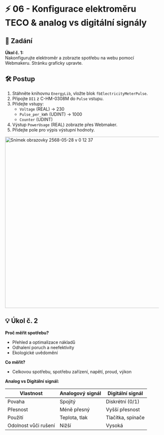 
# ⚡ 06 - Konfigurace elektroměru TECO & analog vs digitální signály

## 🎯 Zadání

**Úkol č. 1:**  
Nakonfigurujte elektroměr a zobrazte spotřebu na webu pomocí Webmakeru. Stránku graficky upravte.

## 🛠️ Postup

1. Stáhněte knihovnu `EnergyLib`, vložte blok `fbElectricityMeterPulse`.
2. Připojte `DI1` z C-HM-0308M do `Pulse` vstupu.
3. Přidejte vstupy:
   - `Voltage` (REAL) → 230
   - `Pulse_per_kWh` (UDINT) → 1000
   - `Counter` (UDINT)
4. Výstup `PowerUsage` (REAL) zobrazte přes Webmaker.
5. Přidejte pole pro výpis výstupní hodnoty.
<img width="559" alt="Snímek obrazovky 2568-05-28 v 0 12 37" src="https://github.com/user-attachments/assets/9be28cca-c868-4e7d-b2bd-5ba8bf74bc0e" />

## 💡 Úkol č. 2

**Proč měřit spotřebu?**
- Přehled a optimalizace nákladů
- Odhalení poruch a neefektivity
- Ekologické uvědomění

**Co měřit?**
- Celkovou spotřebu, spotřebu zařízení, napětí, proud, výkon

**Analog vs Digitální signál:**

| Vlastnost        | Analogový signál     | Digitální signál        |
|------------------|----------------------|--------------------------|
| Povaha           | Spojitý              | Diskrétní (0/1)          |
| Přesnost         | Méně přesný          | Vyšší přesnost           |
| Použití          | Teplota, tlak        | Tlačítka, spínače        |
| Odolnost vůči rušení | Nižší            | Vysoká                   |
    
